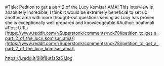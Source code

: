 #Title: Petition to get a part 2 of the Lucy Komisar AMA! This interview is absolutely incredible, I think it would be extremely beneficial to set up another ama with more thought-out questions seeing as Lucy has proven she is exceptionally well prepared and knowledgeable
#Author: boahmali
#Post URL: [https://www.reddit.com/r/Superstonk/comments/nck78i/petition_to_get_a_part_2_of_the_lucy_komisar_ama/](https://www.reddit.com/r/Superstonk/comments/nck78i/petition_to_get_a_part_2_of_the_lucy_komisar_ama/)


https://i.redd.it/9i8f8ut1s5z61.jpg